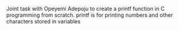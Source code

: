 Joint task with Opeyemi Adepoju to create a printf function in C programming from scratch.
printf is for printing numbers and other characters stored in variables

